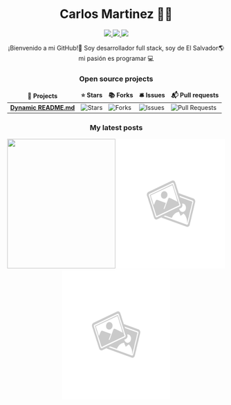 <div align='center'>
  <h1>Carlos Martinez 👨‍💻</h1>

  <p>
    <a href='https://www.linkedin.com/in/k4rlosdev'>
      <img src='https://img.shields.io/badge/linkedin-%230077B5.svg?&style=for-the-badge&logo=linkedin&logoColor=white' height=25>
    </a>
    <a href='https://www.twitter.com/k4rlosdev'>
      <img src='https://img.shields.io/badge/twitter-%231DA1F2.svg?&style=for-the-badge&logo=twitter&logoColor=white' height=25>
    </a>
    <a href='https://www.instagram.com/k4rlosdev/'>
      <img src='https://img.shields.io/badge/instagram-%23E4405F.svg?&style=for-the-badge&logo=instagram&logoColor=white' height=25>
      </a>
  </p>

  <p>
    ¡Bienvenido a mi GitHub!🚀 Soy desarrollador full stack, soy de El Salvador🌎 mi pasión es programar 💻
  </p>

  <h3>Open source projects</h3>

  <table>
    <thead align='center'>
      <tr border: none;>
        <td><b>🎁 Projects</b></td>
        <td><b>⭐ Stars</b></td>
        <td><b>📚 Forks</b></td>
        <td><b>🛎 Issues</b></td>
        <td><b>📬 Pull requests</b></td>
      </tr>
    </thead>
    <tbody>
      <tr>
        <td><a href='https://github.com/k4rlosdev/k4rlosdev'><b>Dynamic README.md</b></a></td>
        <td><img alt='Stars' src='https://img.shields.io/github/stars/k4rlosdev/k4rlosdev?style=flat-square&labelColor=343b41'/></td>
        <td><img alt='Forks' src='https://img.shields.io/github/forks/k4rlosdev/k4rlosdev?style=flat-square&labelColor=343b41'/></td>
        <td><img alt='Issues' src='https://img.shields.io/github/issues/k4rlosdev/k4rlosdev?style=flat-square&labelColor=343b41'/></td>
        <td><img alt='Pull Requests' src='https://img.shields.io/github/issues-pr/k4rlosdev/k4rlosdev?style=flat-square&labelColor=343b41'/></td>
      </tr>
    </tbody>
  </table>

  <h3>My latest posts</h3>

  <div>
    <img width="250px" height="300px" crossorigin='anonymous' src='https://instagram.fsal1-1.fna.fbcdn.net/v/t51.2885-15/120057344_117570323254295_7644322987702459363_n.jpg?stp=dst-jpg_e35_s640x640_sh0.08&_nc_ht=instagram.fsal1-1.fna.fbcdn.net&_nc_cat=111&_nc_ohc=Cl11SBhxAYcAX9coi27&edm=AOQ1c0wBAAAA&ccb=7-5&oh=00_AfD_gfza1ePzeiSQJ1PonT7DsAfP0GOFB1AgaYBAaDmhLA&oe=63FA6FDD&_nc_sid=8fd12b' />
    <img width="250px" height="300px" src='./images/default.png' />
    <img width="250px" height="300px" src='./images/default.png' />
  </div>
</div>

